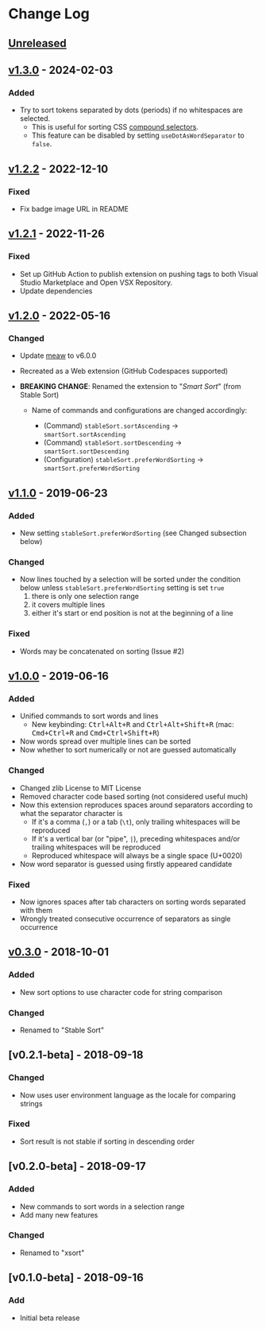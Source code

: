# Change Log

<a name="unreleased"></a>

## [Unreleased]

<a name="v1.3.0"></a>

## [v1.3.0] - 2024-02-03

### Added

- Try to sort tokens separated by dots (periods) if no whitespaces are selected.
  - This is useful for sorting CSS [compound selectors][compound-selector].
  - This feature can be disabled by setting `useDotAsWordSeparator` to `false`.

<a name="v1.2.2"></a>

## [v1.2.2] - 2022-12-10

### Fixed

- Fix badge image URL in README

<a name="v1.2.1"></a>

## [v1.2.1] - 2022-11-26

### Fixed

- Set up GitHub Action to publish extension on pushing tags
  to both Visual Studio Marketplace and Open VSX Repository.
- Update dependencies

<a name="v1.2.0"></a>

## [v1.2.0] - 2022-05-16

### Changed

- Update [meaw](https://github.com/susisu/meaw) to v6.0.0
- Recreated as a Web extension (GitHub Codespaces supported)
- **BREAKING CHANGE**: Renamed the extension to "_Smart Sort_" (from Stable Sort)

  - Name of commands and configurations are changed accordingly:

    - (Command) `stableSort.sortAscending` → `smartSort.sortAscending`
    - (Command) `stableSort.sortDescending` → `smartSort.sortDescending`
    - (Configuration) `stableSort.preferWordSorting` → `smartSort.preferWordSorting`

<a name="v1.1.0"></a>

## [v1.1.0] - 2019-06-23

### Added

- New setting `stableSort.preferWordSorting` (see Changed subsection below)

### Changed

- Now lines touched by a selection will be sorted under the condition below
  unless `stableSort.preferWordSorting` setting is set `true`
  1. there is only one selection range
  2. it covers multiple lines
  3. either it's start or end position is not at the beginning of a line

### Fixed

- Words may be concatenated on sorting (Issue #2)

<a name="v1.0.0"></a>

## [v1.0.0] - 2019-06-16

### Added

- Unified commands to sort words and lines
  - New keybinding: <kbd>Ctrl+Alt+R</kbd> and <kbd>Ctrl+Alt+Shift+R</kbd>
    (mac: <kbd>Cmd+Ctrl+R</kbd> and <kbd>Cmd+Ctrl+Shift+R</kbd>)
- Now words spread over multiple lines can be sorted
- Now whether to sort numerically or not are guessed automatically

### Changed

- Changed zlib License to MIT License
- Removed character code based sorting (not considered useful much)
- Now this extension reproduces spaces around separators according to what
  the separator character is
  - If it's a comma (`,`) or a tab (`\t`), only trailing whitespaces will be
    reproduced
  - If it's a vertical bar (or "pipe", `|`), preceding whitespaces and/or
    trailing whitespaces will be reproduced
  - Reproduced whitespace will always be a single space (U+0020)
- Now word separator is guessed using firstly appeared candidate

### Fixed

- Now ignores spaces after tab characters on sorting words separated with them
- Wrongly treated consecutive occurrence of separators as single occurrence

<a name="v0.3.0"></a>

## [v0.3.0] - 2018-10-01

### Added

- New sort options to use character code for string comparison

### Changed

- Renamed to "Stable Sort"

<a name="v0.2.1-beta"></a>

## [v0.2.1-beta] - 2018-09-18

### Changed

- Now uses user environment language as the locale for comparing strings

### Fixed

- Sort result is not stable if sorting in descending order

<a name="v0.2.0"></a>

## [v0.2.0-beta] - 2018-09-17

### Added

- New commands to sort words in a selection range
- Add many new features

### Changed

- Renamed to "xsort"

<a name="v0.1.0-beta"></a>

## [v0.1.0-beta] - 2018-09-16

### Add

- Initial beta release

[Unreleased]: https://github.com/sgryjp/vscode-stable-sort/compare/v1.3.0...HEAD
[v1.3.0]: https://github.com/sgryjp/vscode-stable-sort/compare/v1.2.2...v1.3.0
[v1.2.2]: https://github.com/sgryjp/vscode-stable-sort/compare/v1.2.1...v1.2.2
[v1.2.1]: https://github.com/sgryjp/vscode-stable-sort/compare/v1.2.0...v1.2.1
[v1.2.0]: https://github.com/sgryjp/vscode-stable-sort/compare/v1.1.0...v1.2.0
[v1.1.0]: https://github.com/sgryjp/vscode-stable-sort/compare/v1.0.0...v1.1.0
[v1.0.0]: https://github.com/sgryjp/vscode-stable-sort/compare/v0.3.0...v1.0.0
[v0.3.0]: https://github.com/sgryjp/vscode-stable-sort/compare/v0.2.1...v0.3.0
[compound-selector]: https://developer.mozilla.org/en-US/docs/Web/CSS/CSS_selectors/Selector_structure#compound_selector
